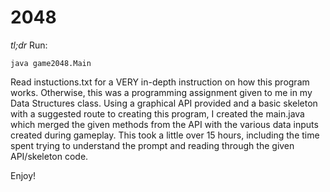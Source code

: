 2048
====

*tl;dr* Run:

    java game2048.Main

Read instuctions.txt for a VERY in-depth instruction on how this program works.
Otherwise, this was a programming assignment given to me in my Data Structures class. 
Using a graphical API provided and a basic skeleton with a suggested route to creating this program,
I created the main.java which merged the given methods from the API with the various data inputs created during gameplay.
This took a little over 15 hours, including the time spent trying to understand the prompt and reading through the given API/skeleton code.

Enjoy!
